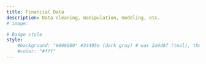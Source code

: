 ```yaml
---
title: Financial Data
description: Data cleaning, manipulation, modeling, etc.
# image:

# Badge style
style:
    #background: "#008080" #34495e (dark gray) # was 2a9d8f (teal), then 3a3a3a (dark brown), then 008080 (actual teal)
    #color: "#fff"
---
```

